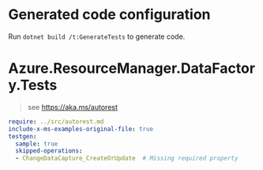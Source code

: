 # Generated code configuration

Run `dotnet build /t:GenerateTests` to generate code.

# Azure.ResourceManager.DataFactory.Tests

> see https://aka.ms/autorest
``` yaml
require: ../src/autorest.md
include-x-ms-examples-original-file: true
testgen:
  sample: true
  skipped-operations:
  - ChangeDataCapture_CreateOrUpdate  # Missing required property
```
